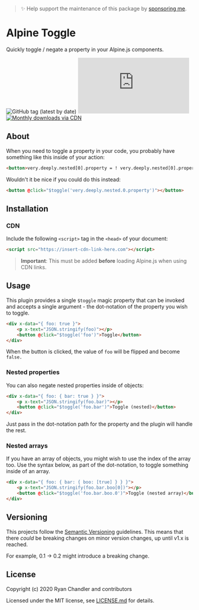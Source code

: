 > ✨ Help support the maintenance of this package by [sponsoring me](https://github.com/sponsors/ryangjchandler).

# Alpine Toggle

Quickly toggle / negate a property in your Alpine.js components.

![GitHub tag (latest by date)](https://img.shields.io/github/v/tag/ryangjchandler/alpine-toggle?label=version&style=flat-square)
![GitHub file size in bytes](https://img.shields.io/github/size/ryangjchandler/alpine-toggle/dist/alpine-toggle.js?label=min%20%28no%20gzip%29&style=flat-square)
[![Monthly downloads via CDN](https://data.jsdelivr.com/v1/package/gh/ryangjchandler/alpine-toggle/badge)](https://www.jsdelivr.com/package/gh/ryangjchandler/alpine-toggle)

## About

When you need to toggle a property in your code, you probably have something like this inside of your action:

```html
<button>very.deeply.nested[0].property = ! very.deeply.nested[0].property</button>
```

Wouldn't it be nice if you could do this instead:

```html
<button @click="$toggle('very.deeply.nested.0.property')"></button>
```

## Installation

### CDN

Include the following `<script>` tag in the `<head>` of your document:

``` html
<script src="https://insert-cdn-link-here.com"></script>
```

> **Important**: This must be added **before** loading Alpine.js when using CDN links.

## Usage

This plugin provides a single `$toggle` magic property that can be invoked and accepts a single argument - the dot-notation of the property you wish to toggle.

```html
<div x-data="{ foo: true }">
    <p x-text="JSON.stringify(foo)"></p>
    <button @click="$toggle('foo')">Toggle</button>
</div>
```

When the button is clicked, the value of `foo` will be flipped and become `false.`

### Nested properties

You can also negate nested properties inside of objects:

```html
<div x-data="{ foo: { bar: true } }">
    <p x-text="JSON.stringify(foo.bar)"></p>
    <button @click="$toggle('foo.bar')">Toggle (nested)</button>
</div>
```

Just pass in the dot-notation path for the property and the plugin will handle the rest.

### Nested arrays

If you have an array of objects, you might wish to use the index of the array too. Use the syntax below, as part of the dot-notation, to toggle something inside of an array.

```html
<div x-data="{ foo: { bar: { boo: [true] } } }">
    <p x-text="JSON.stringify(foo.bar.boo[0])"></p>
    <button @click="$toggle('foo.bar.boo.0')">Toggle (nested array)</button>
</div>
```

## Versioning

This projects follow the [Semantic Versioning](https://semver.org/) guidelines. This means that there *could* be breaking changes on minor version changes, up until v1.x is reached.

For example, 0.1 -> 0.2 might introduce a breaking change.

## License

Copyright (c) 2020 Ryan Chandler and contributors

Licensed under the MIT license, see [LICENSE.md](LICENSE.md) for details.
